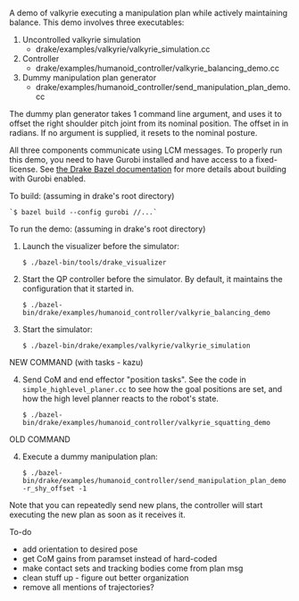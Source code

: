 A demo of valkyrie executing a manipulation plan while actively maintaining
balance. This demo involves three executables:

1. Uncontrolled valkyrie simulation
    * drake/examples/valkyrie/valkyrie_simulation.cc
2. Controller
    * drake/examples/humanoid_controller/valkyrie_balancing_demo.cc
3. Dummy manipulation plan generator
    * drake/examples/humanoid_controller/send_manipulation_plan_demo.cc

The dummy plan generator takes 1 command line argument, and uses it to offset
the right shoulder pitch joint from its nominal position. The offset in in
radians. If no argument is supplied, it resets to the nominal posture.

All three components communicate using LCM messages. To properly run this demo,
you need to have Gurobi installed and have access to a fixed-license.
See [the Drake Bazel documentation](http://drake.mit.edu/bazel.html?highlight=gurobi)
for more details about building with Gurobi enabled.

To build: (assuming in drake's root directory)

    `$ bazel build --config gurobi //...`

To run the demo: (assuming in drake's root directory)

1. Launch the visualizer before the simulator:

    `$ ./bazel-bin/tools/drake_visualizer`

2. Start the QP controller before the simulator. By default, it maintains the configuration that it started in.

    `$ ./bazel-bin/drake/examples/humanoid_controller/valkyrie_balancing_demo`

3. Start the simulator:

    `$ ./bazel-bin/drake/examples/valkyrie/valkyrie_simulation`

NEW COMMAND (with tasks - kazu)

4. Send CoM and end effector "position tasks". See the code in `simple_highlevel_planer.cc` to see how the goal positions are set, and how the high level planner reacts to the robot's state.

    `$ ./bazel-bin/drake/examples/humanoid_controller/valkyrie_squatting_demo`


OLD COMMAND

4. Execute a dummy manipulation plan:

    `$ ./bazel-bin/drake/examples/humanoid_controller/send_manipulation_plan_demo -r_shy_offset -1`

Note that you can repeatedly send new plans, the controller will start executing
the new plan as soon as it receives it.

To-do

* add orientation to desired pose
* get CoM gains from paramset instead of hard-coded
* make contact sets and tracking bodies come from plan msg
* clean stuff up - figure out better organization
* remove all mentions of trajectories?
